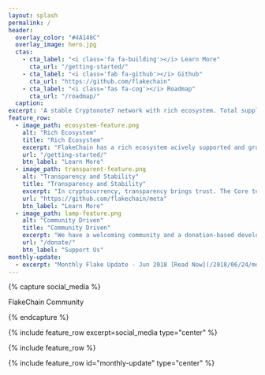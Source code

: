 ```yaml
---
layout: splash
permalink: /
header:
  overlay_color: "#4A148C"
  overlay_image: hero.jpg
  ctas:
    - cta_label: "<i class='fa fa-building'></i> Learn More"
      cta_url: "/getting-started/"
    - cta_label: "<i class='fab fa-github'></i> Github"
      cta_url: "https://github.com/flakechain"
    - cta_label: "<i class='fas fa-cog'></i> Roadmap"
      cta_url: "/roadmap/"
  caption:
excerpt: 'A stable Cryptonote7 network with rich ecosystem. Total supply of 10 million of FLAKE and own Decentralized Exchange.<br />'
feature_row:
  - image_path: ecosystem-feature.png
    alt: "Rich Ecosystem"
    title: "Rich Ecosystem"
    excerpt: "FlakeChain has a rich ecosystem acively supported and growed by developers. Learn more about it compares with other coins."
    url: "/getting-started/"
    btn_label: "Learn More"
  - image_path: transparent-feature.png
    alt: "Transparency and Stability"
    title: "Transparency and Stability"
    excerpt: "In cryptocurrency, transparency brings trust. The Core team hold strong transparency in its financial and development process. Our strong principles also build a stable platform."
    url: "https://github.com/flakechain/meta"
    btn_label: "Learn More"
  - image_path: lamp-feature.png
    alt: "Community Driven"
    title: "Community Driven"
    excerpt: "We have a welcoming community and a donation-based development process. You have full control over the cryptocurrency you use, and can always choose a team you trust to develop FlakeChain."
    url: "/donate/"
    btn_label: "Support Us"
monthly-update:
  - excerpt: "Monthly Flake Update - Jun 2018 [Read Now](/2018/06/24/monthly-update-jun-2018/){: .btn}"
---
```


{% capture social_media %}
    <div class="social-intro" style="vertical-align: top;">FlakeChain Community</div>
  <div>
    <div class="social-links">
      <a href="https://github.com/flakechain"><i class="fab fa-github"></i></a>
      <a href="https://twitter.com/flakechain"><i class="fab fa-twitter"></i></a>
      <a href="https://flakechain.github.io/discrod/"><i class="fab fa-discord"></i></a>
      <a href="https://t.me/flakechain"><i class="fab fa-telegram"></i></a>
      <a href="https://bitcointalk.org/index.php?topic=3249137"><i class="fab fa-bitcoin"></i></a>
    </div>
  </div>
{% endcapture %}

{% include feature_row excerpt=social_media type="center" %}

{% include feature_row %}

{% include feature_row id="monthly-update" type="center" %}
